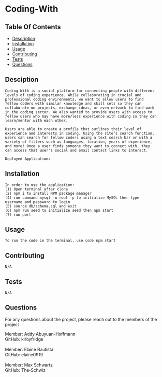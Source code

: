 # Coding-With
## Table Of Contents

  * [Description](#description)
  * [Installation](#installation)
  * [Usage](#usage)
  * [Contributing](#credits)
  * [Tests](#test)
  * [Questions](#questions)
   
  ## Desciption

    Coding With is a social platform for connecting people with different levels of coding experience. While collaborating in crucial and professional coding environments, we want to allow users to find fellow coders with similar knowledge and skill sets so they can collaborate on projects, exchange ideas, or even network to find work in the coding sector. We also wanted to provide users with access to fellow users who may have more/less experience with coding so they can learn/mentor with each other. 

    Users are able to create a profile that outlines their level of experience and interests in coding. Using the site’s search function, users can search for fellow coders using a text search bar or with a variety of filters such as languages, location, years of experience, and more! Once a user finds someone they want to connect with, they can access that user's social and email contact links to interact. 

    Deployed Application: 

  ## Installation

    In order to use the application:
    (1) Open terminal after clone
    (2) npm i to install NPM package manager
    (4) run command mysql -u root -p to initialize MySQL then type username and password to login
    (5) source db/schema.sql and exit 
    (6) npm run seed to initialize seed then npm start
    (7) run port

  ## Usage

    To run the code in the terminal, use code npm start

  ## Contributing

    N/A

  ## Tests

    N/A

  ## Questions

  For any questions about the project, please reach out to the members of the project <br>
  
  Member: Addy Abuyuan-Hoffmann <br>
  GitHub: kirbyfridge <br>
  <br>
  Member: Elaine Bautista <br>
  GitHub: elaine0919 <br>
  <br>
  Member: Max Schwartz <br>
  GitHub: The-Schwiz <br>